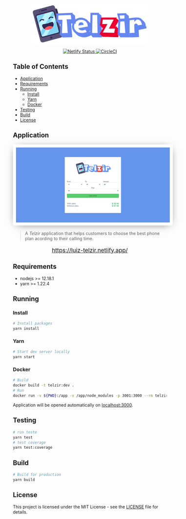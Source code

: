 <p align="center">
  <img
    src="src/assets/images/telzir-logo.png"
    height="130px"
  />
<p>

<p align="center">
  <a href="https://app.netlify.com/sites/luiz-telzir/deploys">
    <img
      src="https://api.netlify.com/api/v1/badges/9b513ed1-5e13-4766-a67d-510c84e793e1/deploy-status"
      alt="Netlify Status"/>
  </a>
  <a href="https://circleci.com/gh/luizclr/telzir">
    <img
      src="https://circleci.com/gh/luizclr/telzir.svg?style=svg&circle-token=6403f6d14189baa45369e2fb8484c4f7dfb0e94b"
      alt="CircleCI"/>
  </a>
</p>

## Table of Contents

- [Application](#application)
- [Requirements](#requirements)
- [Running](#running)
  - [Install](#install)
  - [Yarn](#yarn)
  - [Docker](#docker)
- [Testing](#testing)
- [Build](#build)
- [License](#license)

## Application

<p align="center">
  <img
    src="src/assets/images/telzir-home.png"
    width="630px"
    style="-webkit-box-shadow: 0px 4px 28px -12px rgba(0,0,0,0.75);
  -moz-box-shadow: 0px 4px 28px -12px rgba(0,0,0,0.75);
  box-shadow: 0px 4px 28px -12px rgba(0,0,0,0.75);
  border: 10px solid white; border-radius: 5px;"
  />
</p>

> A _Telzir_ application that helps customers to choose the best phone plan acording to their calling time.

<p align="center" style="font-size: 14pt;"><a href="https://luiz-telzir.netlify.app/">https://luiz-telzir.netlify.app/</a><p>

## Requirements

- nodejs >= 12.18.1
- yarn >= 1.22.4

## Running

### Install

```bash
# Install packages
yarn install
```

### Yarn

```bash
# Start dev server locally
yarn start
```

### Docker

```bash
# Build
docker build -t telzir:dev .
# Run
docker run -v ${PWD}:/app -v /app/node_modules -p 3001:3000 --rm telzir:dev
```

Application will be opened automatically on [localhost:3000](http://localhost:3000).

## Testing

```bash
# run teste
yarn test
# test coverage
yarn test:coverage
```

## Build

```bash
# Build for production
yarn build
```

## License

This project is licensed under the MIT License - see the [LICENSE](LICENSE) file for details.
